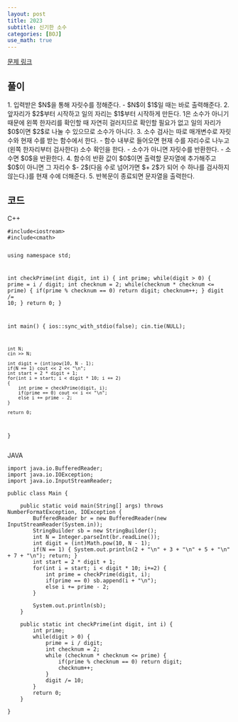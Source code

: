 ```yaml
---
layout: post
title: 2023
subtitle: 신기한 소수
categories: [BOJ]
use_math: true
---
```


[문제 링크](https://www.acmicpc.net/problem/2023)

<h2 class="section-heading">풀이</h2>
1. 입력받은 $N$을 통해 자릿수를 정해준다.
    - $N$이 $1$일 때는 바로 출력해준다.
2. 앞자리가 $2$부터 시작하고 일의 자리는 $1$부터 시작하게 만든다. 1은 소수가 아니기 때문에 왼쪽 한자리를 확인할 때 자연히 걸러지므로 확인할 필요가 없고 일의 자리가 $0$이면 $2$로 나눌 수 있으므로 소수가 아니다.
3. 소수 검사는 따로 매개변수로 자릿수와 현재 수를 받는 함수에서 한다.
    - 함수 내부로 들어오면 현재 수를 자리수로 나누고(왼쪽 한자리부터 검사한다) 소수 확인을 한다.
        - 소수가 아니면 자릿수를 반환한다. 
        - 소수면 $0$을 반환한다.
4. 함수의 반환 값이 $0$이면 출력할 문자열에 추가해주고 $0$이 아니면 그 자리수 $- 2$(다음 수로 넘어가면 $+ 2$가 되어 수 하나를 검사하지 않는다.)를 현재 수에 더해준다.
5. 반복문이 종료되면 문자열을 출력한다.
<h2 class="section-heading">코드</h2>
C++  
<pre><code class="cpp">#include&lt;iostream>
#include&lt;cmath>

using namespace std;

int checkPrime(int digit, int i)
{
    int prime;
    while(digit > 0)
    {
        prime = i / digit;
        int checknum = 2;
        while(checknum * checknum <= prime)
        {
            if(prime % checknum == 0) return digit;
            checknum++;
        }
        digit /= 10;
    }
    return 0;
}

int main()
{
	ios::sync_with_stdio(false);
	cin.tie(NULL);

	int N;
	cin >> N;

	int digit = (int)pow(10, N - 1);
	if(N == 1) cout << 2 << "\n";
    int start = 2 * digit + 1;
    for(int i = start; i < digit * 10; i += 2)
    {
        int prime = checkPrime(digit, i);
        if(prime == 0) cout << i << "\n";
        else i += prime - 2;
    }
	
    return 0;
}</code></pre>

JAVA
<pre><code class="java">import java.io.BufferedReader;
import java.io.IOException;
import java.io.InputStreamReader;

public class Main {

	public static void main(String[] args) throws NumberFormatException, IOException {
		BufferedReader br = new BufferedReader(new InputStreamReader(System.in));
		StringBuilder sb = new StringBuilder();
		int N = Integer.parseInt(br.readLine());
		int digit = (int)Math.pow(10, N - 1);
		if(N == 1) { System.out.println(2 + "\n" + 3 + "\n" + 5 + "\n" + 7 + "\n"); return; }
		int start = 2 * digit + 1;
		for(int i = start; i < digit * 10; i+=2) {
			int prime = checkPrime(digit, i);
			if(prime == 0) sb.append(i + "\n");
			else i += prime - 2;
		}
		
		System.out.println(sb);
	}
	
	public static int checkPrime(int digit, int i) {
		int prime;
		while(digit > 0) {
			prime = i / digit;
			int checknum = 2;
			while (checknum * checknum <= prime) {
				if(prime % checknum == 0) return digit;
				checknum++;
			}
			digit /= 10;
		}
		return 0;
	}

}</code></pre>